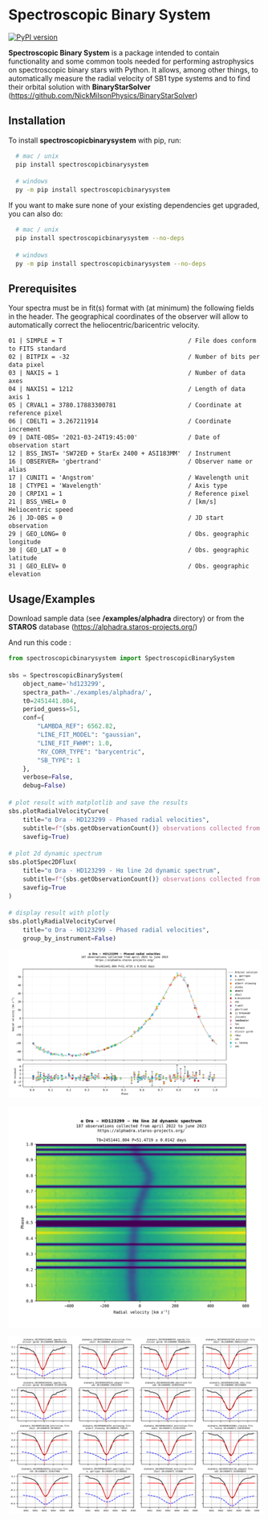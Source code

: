 
# Spectroscopic Binary System

[![PyPI version](https://badge.fury.io/py/spectroscopicbinarysystem.svg?1.3.3)](https://badge.fury.io/py/spectroscopicbinarysystem)

**Spectroscopic Binary System** is a package intended to contain functionality and some common tools needed for performing astrophysics on spectroscopic binary stars with Python. It allows, among other things, to automatically measure the radial velocity of SB1 type systems and to find their orbital solution with **BinaryStarSolver** (https://github.com/NickMilsonPhysics/BinaryStarSolver)


## Installation

To install **spectroscopicbinarysystem** with pip, run:
```bash
  # mac / unix
  pip install spectroscopicbinarysystem

  # windows
  py -m pip install spectroscopicbinarysystem
```

If you want to make sure none of your existing dependencies get upgraded, you can also do:
```bash
  # mac / unix
  pip install spectroscopicbinarysystem --no-deps 

  # windows
  py -m pip install spectroscopicbinarysystem --no-deps
```

## Prerequisites

Your spectra must be in fit(s) format with (at minimum) the following fields in the header.
The geographical coordinates of the observer will allow to automatically correct the heliocentric/baricentric velocity.
```
01 | SIMPLE = T                                   / File does conform to FITS standard
02 | BITPIX = -32                                 / Number of bits per data pixel
03 | NAXIS = 1                                    / Number of data axes
04 | NAXIS1 = 1212                                / Length of data axis 1
05 | CRVAL1 = 3780.17883300781                    / Coordinate at reference pixel
06 | CDELT1 = 3.267211914                         / Coordinate increment
09 | DATE-OBS= '2021-03-24T19:45:00'              / Date of observation start
12 | BSS_INST= 'SW72ED + StarEx 2400 + ASI183MM'  / Instrument
16 | OBSERVER= 'gbertrand'                        / Observer name or alias
17 | CUNIT1 = 'Angstrom'                          / Wavelength unit
18 | CTYPE1 = 'Wavelength'                        / Axis type
20 | CRPIX1 = 1                                   / Reference pixel
21 | BSS_VHEL= 0                                  / [km/s] Heliocentric speed
26 | JD-OBS = 0                                   / JD start observation
29 | GEO_LONG= 0                                  / Obs. geographic longitude
30 | GEO_LAT = 0                                  / Obs. geographic latitude
31 | GEO_ELEV= 0                                  / Obs. geographic elevation
```


## Usage/Examples

Download sample data (see **/examples/alphadra** directory) or from the **STAROS** database (https://alphadra.staros-projects.org/)

And run this code :

```python
from spectroscopicbinarysystem import SpectroscopicBinarySystem

sbs = SpectroscopicBinarySystem(
    object_name='hd123299',
    spectra_path='./examples/alphadra/',
    t0=2451441.804,
    period_guess=51,
    conf={
        "LAMBDA_REF": 6562.82,
        "LINE_FIT_MODEL": "gaussian",
        "LINE_FIT_FWHM": 1.0,
        "RV_CORR_TYPE": "barycentric",
        "SB_TYPE": 1
    },
    verbose=False,
    debug=False)

# plot result with matplotlib and save the results
sbs.plotRadialVelocityCurve(
    title="α Dra - HD123299 - Phased radial velocities",
    subtitle=f"{sbs.getObservationCount()} observations collected from april 2022 to may 2023\nhttps://alphadra.staros-projects.org/\n",
    savefig=True)

# plot 2d dynamic spectrum
sbs.plotSpec2DFlux(
    title="α Dra - HD123299 - Hα line 2d dynamic spectrum",
    subtitle=f"{sbs.getObservationCount()} observations collected from april 2022 to may 2023\nhttps://alphadra.staros-projects.org/\n",
    savefig=True
)

# display result with plotly
sbs.plotlyRadialVelocityCurve(
    title="α Dra - HD123299 - Phased radial velocities",
    group_by_instrument=False)

```

![results](https://github.com/guillbertrand/spectrobinarystarsystem/blob/master/examples/alphadra/hd123299_phased_result.png)

![results](https://github.com/guillbertrand/spectrobinarystarsystem/blob/master/examples/alphadra/hd123299_2d_spectrum_result.png)

![results](https://github.com/guillbertrand/spectrobinarystarsystem/blob/master/examples/alphadra/hd123299_debug_result_page_4.png)
